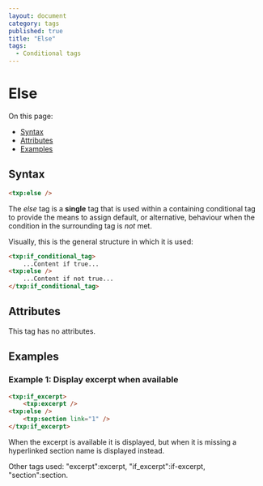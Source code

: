 ```yaml
---
layout: document
category: tags
published: true
title: "Else"
tags:
  - Conditional tags
---
```


# Else

On this page:

* [Syntax](#user-content-syntax)
* [Attributes](#user-content-attributes)
* [Examples](#user-content-examples)

## Syntax

```html
<txp:else />
```

The *else* tag is a __single__ tag that is used within a containing conditional tag to provide the means to assign default, or alternative, behaviour when the condition in the surrounding tag is *not* met.

Visually, this is the general structure in which it is used:

```html
<txp:if_conditional_tag>
    ...Content if true...
<txp:else />
    ...Content if not true...
</txp:if_conditional_tag>
```

## Attributes

This tag has no attributes.

## Examples

### Example 1: Display excerpt when available

```html
<txp:if_excerpt>
    <txp:excerpt />
<txp:else />
    <txp:section link="1" />
</txp:if_excerpt>
```

When the excerpt is available it is displayed, but when it is missing a hyperlinked section name is displayed instead.

Other tags used: "excerpt":excerpt, "if_excerpt":if-excerpt, "section":section.
